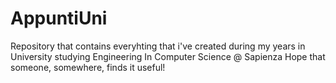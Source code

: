 # AppuntiUni

Repository that contains everyhting that i've created during my years in University studying Engineering In Computer Science @ Sapienza
Hope that someone, somewhere, finds it useful!

